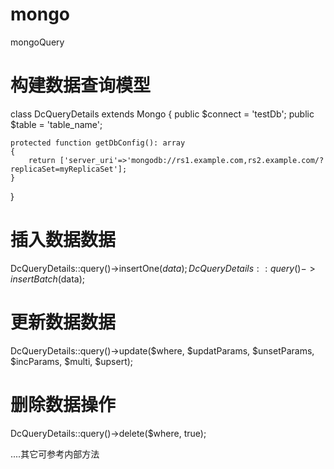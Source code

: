 # mongo
mongoQuery
# 构建数据查询模型
class DcQueryDetails extends Mongo
{
    public $connect = 'testDb';
    public $table = 'table_name';


    protected function getDbConfig(): array
    {
        return ['server_uri'=>'mongodb://rs1.example.com,rs2.example.com/?replicaSet=myReplicaSet'];
    }

}
# 插入数据数据
DcQueryDetails::query()->insertOne($data);
DcQueryDetails::query()->insertBatch($data);

# 更新数据数据
DcQueryDetails::query()->update($where, $updatParams, $unsetParams, $incParams, $multi, $upsert);

# 删除数据操作
DcQueryDetails::query()->delete($where, true);

....其它可参考内部方法

